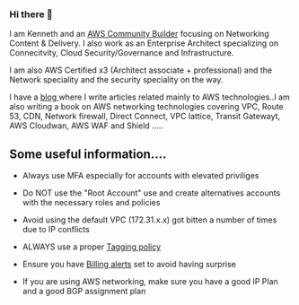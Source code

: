 ### Hi there 👋


I am Kenneth and an <a href="https://aws.amazon.com/developer/community/community-builders/community-builders-directory/?cb-cards.sort-by=item.additionalFields.cbName&cb-cards.sort-order=asc&awsf.builder-category=*all&awsf.location=*all&awsf.year=*all&cb-cards.q=Kenneth%2BAttard&cb-cards.q_operator=AND"> AWS Community Builder</a> focusing on Networking Content & Delivery. I also work as an Enterprise Architect specializing on Connecitvity, Cloud Security/Governance and Infrastructure.

I am also AWS Certified x3 (Architect associate + professional) and the Network speciality and the security speciality on the way.

I have a <a href="https://www.cloudresearch.tech"> blog </a> where I write articles related mainly to AWS technologies..I am also writing a book on AWS networking technologies covering VPC, Route 53, CDN, Network firewall, Direct Connect, VPC lattice, Transit Gatewayt, AWS Cloudwan, AWS WAF and Shield .....


<b><h2>Some useful information....</b></h2>


* Always use MFA especially for accounts with elevated priviliges

* Do NOT use the "Root Account" use and create alternatives accounts with the necessary roles and policies

* Avoid using the default VPC (172.31.x.x) got bitten a number of times due to IP conflicts

* ALWAYS use a proper <a href="https://docs.aws.amazon.com/tag-editor/latest/userguide/tagging.html"> Tagging policy</a>

* Ensure you have <a href="https://docs.aws.amazon.com/AmazonCloudWatch/latest/monitoring/monitor_estimated_charges_with_cloudwatch.html"> Billing alerts</a> set to avoid having surprise

* If you are using AWS networking, make sure you have a good IP Plan and a good BGP assignment plan



<!--
**attak001/attak001** is a ✨ _special_ ✨ repository because its `README.md` (this file) appears on your GitHub profile.




Here are some ideas to get you started:

- 🔭 I’m currently working on ...
- 🌱 I’m currently learning ...
- 👯 I’m looking to collaborate on ...
- 🤔 I’m looking for help with ...
- 💬 Ask me about ...
- 📫 How to reach me: ...
- 😄 Pronouns: ...
- ⚡ Fun fact: ...
-->
